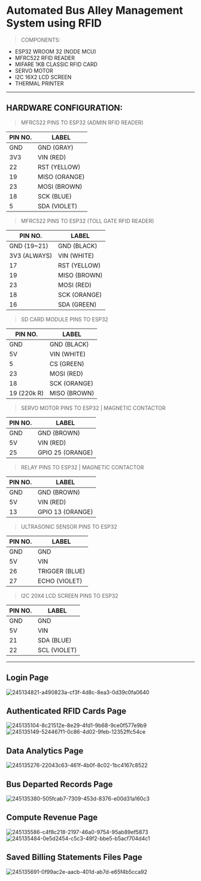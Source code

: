 # Automated Bus Alley Management System using RFID


> COMPONENTS:
  * ESP32 WROOM 32 (NODE MCU)
  * MFRC522 RFID READER
  * MIFARE 1KB CLASSIC RFID CARD
  * SERVO MOTOR
  * I2C 16X2 LCD SCREEN
  * THERMAL PRINTER

---

## HARDWARE CONFIGURATION:

> MFRC522 PINS TO ESP32 (ADMIN RFID READER)

| PIN NO.      | LABEL       |
| -----------  | ----------- |
| GND          | GND  (GRAY) |
| 3V3          | VIN  (RED)  |
| 22           | RST  (YELLOW)|
| 19           | MISO (ORANGE)|
| 23           | MOSI (BROWN) |
| 18           | SCK  (BLUE)|
| 5            | SDA  (VIOLET)|


> MFRC522 PINS TO ESP32 (TOLL GATE RFID READER)

| PIN NO.      | LABEL       |
| -----------  | ----------- |
| GND (19~21)  | GND  (BLACK)|
| 3V3 (ALWAYS) | VIN  (WHITE)|
| 17           | RST  (YELLOW)|
| 19           | MISO (BROWN)|
| 23           | MOSI (RED)  |
| 18           | SCK  (ORANGE)|
| 16            | SDA  (GREEN)|


> SD CARD MODULE PINS TO ESP32

| PIN NO.      | LABEL       |
| -----------  | ----------- |
| GND          | GND  (BLACK)|
| 5V           | VIN  (WHITE)|
| 5            | CS   (GREEN)|
| 23           | MOSI (RED)  |
| 18           | SCK  (ORANGE)|
| 19 (220k R)  | MISO (BROWN) |

> SERVO MOTOR PINS TO ESP32 | MAGNETIC CONTACTOR

| PIN NO.      | LABEL       |
| -----------  | ----------- |
| GND          | GND (BROWN) |
| 5V           | VIN (RED)   |
| 25           | GPIO 25 (ORANGE)|

> RELAY PINS TO ESP32 | MAGNETIC CONTACTOR

| PIN NO.      | LABEL       |
| -----------  | ----------- |
| GND          | GND (BROWN) |
| 5V           | VIN (RED)   |
| 13           | GPIO 13 (ORANGE)|

> ULTRASONIC SENSOR PINS TO ESP32

| PIN NO.      | LABEL       |
| -----------  | ----------- |
| GND          | GND         |
| 5V           | VIN         |
| 26           | TRIGGER (BLUE)  |
| 27           | ECHO (VIOLET)|

> I2C 20X4 LCD SCREEN PINS TO ESP32

| PIN NO.      | LABEL       |
| -----------  | ----------- |
| GND          | GND         |
| 5V           | VIN         |
| 21           | SDA (BLUE)  |
| 22           | SCL (VIOLET)|

---

## Login Page
![245134821-a490823a-cf3f-4d8c-8ea3-0d39c0fa0640](https://github.com/DarwinCamahalan/bus-alley-rfid-system/assets/120079195/c40a6d06-c589-4334-a0dc-95ac997a211f)


## Authenticated RFID Cards Page
![245135104-8c21512e-8e29-4fd1-9b68-9ce0f577e9b9](https://github.com/DarwinCamahalan/bus-alley-rfid-system/assets/120079195/b4089c5c-63c1-49aa-b015-656cbbf6b84b)
![245135149-524467f1-0c86-4d02-9feb-12352ffc54ce](https://github.com/DarwinCamahalan/bus-alley-rfid-system/assets/120079195/4bb39db0-26a6-48b9-be52-26371261f757)


## Data Analytics Page
![245135276-22043c63-461f-4b0f-8c02-1bc4167c8522](https://github.com/DarwinCamahalan/bus-alley-rfid-system/assets/120079195/7de4b380-050c-4e79-83d1-ad2a00500bd4)


## Bus Departed Records Page
![245135380-505fcab7-7309-453d-8376-e00d31a160c3](https://github.com/DarwinCamahalan/bus-alley-rfid-system/assets/120079195/a01f9e93-825e-407f-802a-594225ff6314)


## Compute Revenue Page
![245135586-c4f8c218-2197-46a0-9754-95ab89ef5873](https://github.com/DarwinCamahalan/bus-alley-rfid-system/assets/120079195/b6dfc9ff-f43a-4847-941f-3211ff42b5f6)
![245135484-0e5d2454-c5c3-49f2-bbe5-b5acf704d4c1](https://github.com/DarwinCamahalan/bus-alley-rfid-system/assets/120079195/4657545b-f3ac-4bc2-96b0-7c2c23019133)


## Saved Billing Statements Files Page
![245135691-0f99ac2e-aacb-401d-ab7d-e65f4b5cca92](https://github.com/DarwinCamahalan/bus-alley-rfid-system/assets/120079195/46874ba2-9a76-4715-83f8-79f03618b8b1)




	

		
		
		
		
 		
		
		  
